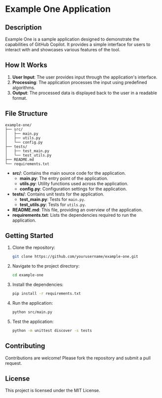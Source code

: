 # Example One Application

## Description
Example One is a sample application designed to demonstrate the capabilities of GitHub Copilot. It provides a simple interface for users to interact with and showcases various features of the tool.

## How It Works
1. **User Input**: The user provides input through the application's interface.
2. **Processing**: The application processes the input using predefined algorithms.
3. **Output**: The processed data is displayed back to the user in a readable format.

## File Structure
```
example-one/
├── src/
│   ├── main.py
│   ├── utils.py
│   └── config.py
├── tests/
│   ├── test_main.py
│   └── test_utils.py
├── README.md
└── requirements.txt
```

- **src/**: Contains the main source code for the application.
    - **main.py**: The entry point of the application.
    - **utils.py**: Utility functions used across the application.
    - **config.py**: Configuration settings for the application.
- **tests/**: Contains unit tests for the application.
    - **test_main.py**: Tests for `main.py`.
    - **test_utils.py**: Tests for `utils.py`.
- **README.md**: This file, providing an overview of the application.
- **requirements.txt**: Lists the dependencies required to run the application.

## Getting Started
1. Clone the repository:
     ```sh
     git clone https://github.com/yourusername/example-one.git
     ```
2. Navigate to the project directory:
     ```sh
     cd example-one
     ```
3. Install the dependencies:
     ```sh
     pip install -r requirements.txt
     ```
4. Run the application:
     ```sh
     python src/main.py
     ```

5. Test the application:
     ```sh
     python -m unittest discover -s tests
     ```

## Contributing
Contributions are welcome! Please fork the repository and submit a pull request.

## License
This project is licensed under the MIT License.
